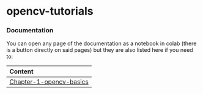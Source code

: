 # opencv-tutorials

### Documentation
You can open any page of the documentation as a notebook in colab (there is a button directly on said pages) but they are also listed here if you need to:

| Content   |
|:----------|
| [Chapter-1-opencv-basics](https://github.com/doctorai-demo/opencv-tutorials/tree/main/chapter-1-basics) 


